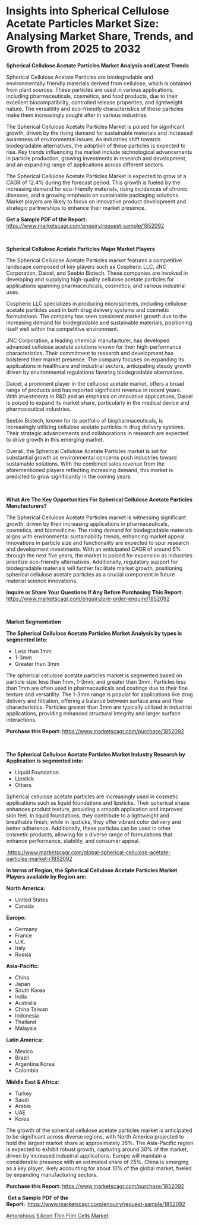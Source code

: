 <p><h1>Insights into Spherical Cellulose Acetate Particles Market Size: Analysing Market Share, Trends, and Growth from 2025 to 2032</h1></p><p><strong>Spherical Cellulose Acetate Particles Market Analysis and Latest Trends</strong></p>
<p><p>Spherical Cellulose Acetate Particles are biodegradable and environmentally friendly materials derived from cellulose, which is obtained from plant sources. These particles are used in various applications, including pharmaceuticals, cosmetics, and food products, due to their excellent biocompatibility, controlled release properties, and lightweight nature. The versatility and eco-friendly characteristics of these particles make them increasingly sought after in various industries.</p><p>The Spherical Cellulose Acetate Particles Market is poised for significant growth, driven by the rising demand for sustainable materials and increased awareness of environmental issues. As industries shift towards biodegradable alternatives, the adoption of these particles is expected to rise. Key trends influencing the market include technological advancements in particle production, growing investments in research and development, and an expanding range of applications across different sectors.</p><p>The Spherical Cellulose Acetate Particles Market is expected to grow at a CAGR of 12.4% during the forecast period. This growth is fueled by the increasing demand for eco-friendly materials, rising incidences of chronic diseases, and a growing emphasis on sustainable packaging solutions. Market players are likely to focus on innovative product development and strategic partnerships to enhance their market presence.</p></p>
<p><strong>Get a Sample PDF of the Report:&nbsp;</strong> <a href="https://www.marketscagr.com/enquiry/request-sample/1852092?utm_campaign=1995&utm_medium=2&utm_source=Github&utm_content=ia&utm_term=07012025&utm_id=spherical-cellulose-acetate-particles">https://www.marketscagr.com/enquiry/request-sample/1852092</a></p>
<p>&nbsp;</p>
<p><strong>Spherical Cellulose Acetate Particles Major Market Players</strong></p>
<p><p>The Spherical Cellulose Acetate Particles market features a competitive landscape composed of key players such as Cospheric LLC, JNC Corporation, Daicel, and Seebio Biotech. These companies are involved in developing and supplying high-quality cellulose acetate particles for applications spanning pharmaceuticals, cosmetics, and various industrial uses.</p><p>Cospheric LLC specializes in producing microspheres, including cellulose acetate particles used in both drug delivery systems and cosmetic formulations. The company has seen consistent market growth due to the increasing demand for biodegradable and sustainable materials, positioning itself well within the competitive environment.</p><p>JNC Corporation, a leading chemical manufacturer, has developed advanced cellulose acetate solutions known for their high-performance characteristics. Their commitment to research and development has bolstered their market presence. The company focuses on expanding its applications in healthcare and industrial sectors, anticipating steady growth driven by environmental regulations favoring biodegradable alternatives.</p><p>Daicel, a prominent player in the cellulose acetate market, offers a broad range of products and has reported significant revenue in recent years. With investments in R&D and an emphasis on innovative applications, Daicel is poised to expand its market share, particularly in the medical device and pharmaceutical industries.</p><p>Seebio Biotech, known for its portfolio of biopharmaceuticals, is increasingly utilizing cellulose acetate particles in drug delivery systems. Their strategic advancements and collaborations in research are expected to drive growth in this emerging market.</p><p>Overall, the Spherical Cellulose Acetate Particles market is set for substantial growth as environmental concerns push industries toward sustainable solutions. With the combined sales revenue from the aforementioned players reflecting increasing demand, this market is predicted to grow significantly in the coming years.</p></p>
<p>&nbsp;</p>
<p><strong>What Are The Key Opportunities For Spherical Cellulose Acetate Particles Manufacturers?</strong></p>
<p><p>The Spherical Cellulose Acetate Particles market is witnessing significant growth, driven by their increasing applications in pharmaceuticals, cosmetics, and biomedicine. The rising demand for biodegradable materials aligns with environmental sustainability trends, enhancing market appeal. Innovations in particle size and functionality are expected to spur research and development investments. With an anticipated CAGR of around 6% through the next five years, the market is poised for expansion as industries prioritize eco-friendly alternatives. Additionally, regulatory support for biodegradable materials will further facilitate market growth, positioning spherical cellulose acetate particles as a crucial component in future material science innovations.</p></p>
<p><strong>Inquire or Share Your Questions If Any Before Purchasing This Report:</strong> <a href="https://www.marketscagr.com/enquiry/pre-order-enquiry/1852092?utm_campaign=1995&utm_medium=2&utm_source=Github&utm_content=ia&utm_term=07012025&utm_id=spherical-cellulose-acetate-particles">https://www.marketscagr.com/enquiry/pre-order-enquiry/1852092</a></p>
<p>&nbsp;</p>
<p><strong>Market Segmentation</strong></p>
<p><strong>The Spherical Cellulose Acetate Particles Market Analysis by types is segmented into:</strong></p>
<p><ul><li>Less than 1mm</li><li>1-3mm</li><li>Greater than 3mm</li></ul></p>
<p><p>The spherical cellulose acetate particles market is segmented based on particle size: less than 1mm, 1-3mm, and greater than 3mm. Particles less than 1mm are often used in pharmaceuticals and coatings due to their fine texture and versatility. The 1-3mm range is popular for applications like drug delivery and filtration, offering a balance between surface area and flow characteristics. Particles greater than 3mm are typically utilized in industrial applications, providing enhanced structural integrity and larger surface interactions.</p></p>
<p><strong>Purchase this Report:&nbsp;</strong><a href="https://www.marketscagr.com/purchase/1852092?utm_campaign=1995&utm_medium=2&utm_source=Github&utm_content=ia&utm_term=07012025&utm_id=spherical-cellulose-acetate-particles">https://www.marketscagr.com/purchase/1852092</a></p>
<p>&nbsp;</p>
<p><strong>The Spherical Cellulose Acetate Particles Market Industry Research by Application is segmented into:</strong></p>
<p><ul><li>Liquid Foundation</li><li>Lipstick</li><li>Others</li></ul></p>
<p><p>Spherical cellulose acetate particles are increasingly used in cosmetic applications such as liquid foundations and lipsticks. Their spherical shape enhances product texture, providing a smooth application and improved skin feel. In liquid foundations, they contribute to a lightweight and breathable finish, while in lipsticks, they offer vibrant color delivery and better adherence. Additionally, these particles can be used in other cosmetic products, allowing for a diverse range of formulations that enhance performance, stability, and consumer appeal.</p></p>
<p><a href="https://www.marketscagr.com/global-spherical-cellulose-acetate-particles-market-r1852092?utm_campaign=1995&utm_medium=2&utm_source=Github&utm_content=ia&utm_term=07012025&utm_id=spherical-cellulose-acetate-particles">&nbsp;https://www.marketscagr.com/global-spherical-cellulose-acetate-particles-market-r1852092</a></p>
<p><strong>In terms of Region, the Spherical Cellulose Acetate Particles Market Players available by Region are:</strong></p>
<p>
    <p> <strong> North America: </strong>
        <ul>
            <li>United States</li>
            <li>Canada</li>
        </ul>
        </p> 
    <p> <strong> Europe: </strong>
        <ul>
            <li>Germany</li>
            <li>France</li>
            <li>U.K.</li>
            <li>Italy</li>
            <li>Russia</li>
        </ul>
        </p> 
    <p> <strong> Asia-Pacific: </strong>
        <ul>
            <li>China</li>
            <li>Japan</li>
            <li>South Korea</li>
            <li>India</li>
            <li>Australia</li>
            <li>China Taiwan</li>
            <li>Indonesia</li>
            <li>Thailand</li>
            <li>Malaysia</li>
        </ul>
        </p> 
    <p> <strong> Latin America: </strong>
        <ul>
            <li>Mexico</li>
            <li>Brazil</li>
            <li>Argentina Korea</li>
            <li>Colombia</li>
        </ul>
        </p> 
    <p> <strong> Middle East & Africa: </strong>
        <ul>
            <li>Turkey</li>
            <li>Saudi</li>
            <li>Arabia</li>
            <li>UAE</li>
            <li>Korea</li>
        </ul>
    </p>
    </p>
<p><p>The growth of the spherical cellulose acetate particles market is anticipated to be significant across diverse regions, with North America projected to hold the largest market share at approximately 35%. The Asia-Pacific region is expected to exhibit robust growth, capturing around 30% of the market, driven by increased industrial applications. Europe will maintain a considerable presence with an estimated share of 25%. China is emerging as a key player, likely accounting for about 10% of the global market, fueled by expanding manufacturing sectors.</p></p>
<p><strong>Purchase this Report: </strong><a href="https://www.marketscagr.com/purchase/1852092?utm_campaign=1995&utm_medium=2&utm_source=Github&utm_content=ia&utm_term=07012025&utm_id=spherical-cellulose-acetate-particles">https://www.marketscagr.com/purchase/1852092</a></p>
<p>&nbsp;<strong>Get a Sample PDF of the Report:&nbsp;&nbsp;</strong><a href="https://www.marketscagr.com/enquiry/request-sample/1852092?utm_campaign=1995&utm_medium=2&utm_source=Github&utm_content=ia&utm_term=07012025&utm_id=spherical-cellulose-acetate-particles">https://www.marketscagr.com/enquiry/request-sample/1852092</a></p>
<p><strong></strong></p>
<p><p><a href="https://github.com/ashepherd82/Market-Research-Report-List-6/blob/main/amorphous-silicon-thin-film-cells-market.md?utm_campaign=1995&utm_medium=2&utm_source=Github&utm_content=ia&utm_term=07012025&utm_id=spherical-cellulose-acetate-particles">Amorphous Silicon Thin Film Cells Market</a></p></p>